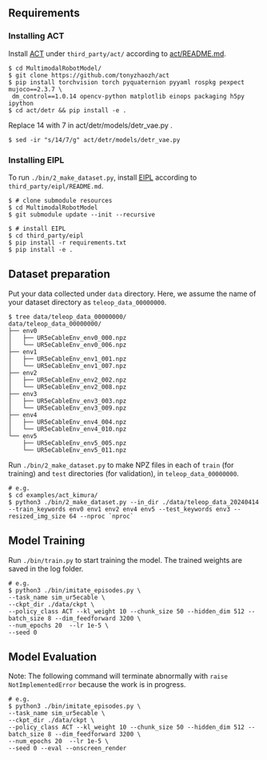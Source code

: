 ## Requirements
### Installing ACT

Install [ACT](https://github.com/tonyzhaozh/act) under `third_party/act/` according to [act/README.md](https://github.com/tonyzhaozh/act/blob/main/README.md).
``` console
$ cd MultimodalRobotModel/
$ git clone https://github.com/tonyzhaozh/act
$ pip install torchvision torch pyquaternion pyyaml rospkg pexpect mujoco==2.3.7 \
 dm_control==1.0.14 opencv-python matplotlib einops packaging h5py ipython
$ cd act/detr && pip install -e .
```
Replace 14 with 7 in act/detr/models/detr_vae.py .
``` console
$ sed -ir "s/14/7/g" act/detr/models/detr_vae.py
```

### Installing EIPL
To run `./bin/2_make_dataset.py`, install [EIPL](https://github.com/ogata-lab/eipl) according to `third_party/eipl/README.md`.
```console
$ # clone submodule resources
$ cd MultimodalRobotModel
$ git submodule update --init --recursive

$ # install EIPL
$ cd third_party/eipl
$ pip install -r requirements.txt
$ pip install -e .
```

## Dataset preparation

Put your data collected under `data` directory. Here, we assume the name of your dataset directory as `teleop_data_00000000`. 

```console
$ tree data/teleop_data_00000000/
data/teleop_data_00000000/
├── env0
│   ├── UR5eCableEnv_env0_000.npz
│   └── UR5eCableEnv_env0_006.npz
├── env1
│   ├── UR5eCableEnv_env1_001.npz
│   └── UR5eCableEnv_env1_007.npz
├── env2
│   ├── UR5eCableEnv_env2_002.npz
│   └── UR5eCableEnv_env2_008.npz
├── env3
│   ├── UR5eCableEnv_env3_003.npz
│   └── UR5eCableEnv_env3_009.npz
├── env4
│   ├── UR5eCableEnv_env4_004.npz
│   └── UR5eCableEnv_env4_010.npz
└── env5
    ├── UR5eCableEnv_env5_005.npz
    └── UR5eCableEnv_env5_011.npz
```

Run `./bin/2_make_dataset.py` to make NPZ files in each of `train` (for training) and `test` directories (for validation), in `teleop_data_00000000`.

```console
# e.g.
$ cd examples/act_kimura/
$ python3 ./bin/2_make_dataset.py --in_dir ./data/teleop_data_20240414 --train_keywords env0 env1 env2 env4 env5 --test_keywords env3 --resized_img_size 64 --nproc `nproc`
```

## Model Training

Run `./bin/train.py` to start training the model. The trained weights are saved in the log folder.

```console
# e.g.
$ python3 ./bin/imitate_episodes.py \
--task_name sim_ur5ecable \
--ckpt_dir ./data/ckpt \
--policy_class ACT --kl_weight 10 --chunk_size 50 --hidden_dim 512 --batch_size 8 --dim_feedforward 3200 \
--num_epochs 20  --lr 1e-5 \
--seed 0
```

## Model Evaluation

Note: The following command will terminate abnormally with `raise NotImplementedError` because the work is in progress.

```console
# e.g.
$ python3 ./bin/imitate_episodes.py \
--task_name sim_ur5ecable \
--ckpt_dir ./data/ckpt \
--policy_class ACT --kl_weight 10 --chunk_size 50 --hidden_dim 512 --batch_size 8 --dim_feedforward 3200 \
--num_epochs 20  --lr 1e-5 \
--seed 0 --eval --onscreen_render
```

